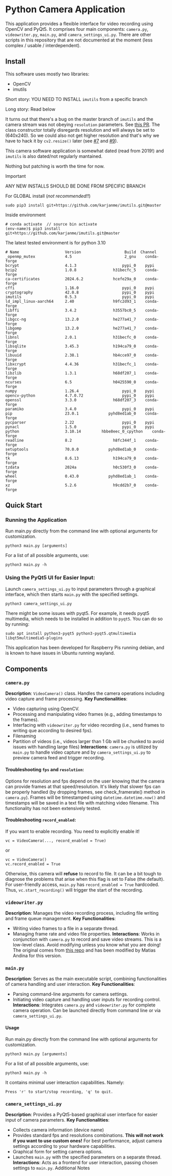# Python Camera Application

This application provides a flexible interface for video recording using OpenCV and PyQt5. 
It comprises four main components: `camera.py`, `videowriter.py`, `main.py`, and `camera_settings_ui.py`. 
There are other scripts in this repository that are not documented at the moment (less complex / usable / interdependent).

## Install

This software uses mostly two libraries:

* OpenCV
* imutils

Short story: YOU NEED TO INSTALL `imutils` from a specific branch

Long story: Read below

It turns out that there's a bug on the master branch of `imutils` and the camera stream was not obeying `resolution` parameters. See [this PR](https://github.com/PyImageSearch/imutils/pull/177). The class constructor totally disregards resolution and will always be set to (640x240). So we could also not get higher resolution and that's why we have to hack it by `cv2.resize()` later (see [#7](https://github.com/matiasandina/python_camera/issues/7]) and [#9](https://github.com/matiasandina/python_camera/issues/9)). 

This camera software application is somewhat dated (read from 2019!) and `imutils` is also dated/not regularly mantained. 

Nothing but patching is worth the time for now.

> [!IMPORTANT]  
> ANY NEW INSTALLS SHOULD BE DONE FROM SPECIFIC BRANCH

For GLOBAL install (*not recommended!!*)

```
sudo pip3 install git+https://github.com/karjanme/imutils.git@master
```
Inside environment

```
# conda activate  // source bin activate
(env-name)$ pip3 install git+https://github.com/karjanme/imutils.git@master
```

The latest tested environment is for python 3.10

```
# Name                    Version                   Build  Channel
_openmp_mutex             4.5                       2_gnu    conda-forge
bcrypt                    4.1.3                    pypi_0    pypi
bzip2                     1.0.8                h31becfc_5    conda-forge
ca-certificates           2024.6.2             hcefe29a_0    conda-forge
cffi                      1.16.0                   pypi_0    pypi
cryptography              42.0.8                   pypi_0    pypi
imutils                   0.5.3                    pypi_0    pypi
ld_impl_linux-aarch64     2.40                 h9fc2d93_1    conda-forge
libffi                    3.4.2                h3557bc0_5    conda-forge
libgcc-ng                 13.2.0               he277a41_7    conda-forge
libgomp                   13.2.0               he277a41_7    conda-forge
libnsl                    2.0.1                h31becfc_0    conda-forge
libsqlite                 3.45.3               h194ca79_0    conda-forge
libuuid                   2.38.1               hb4cce97_0    conda-forge
libxcrypt                 4.4.36               h31becfc_1    conda-forge
libzlib                   1.3.1                h68df207_1    conda-forge
ncurses                   6.5                  h0425590_0    conda-forge
numpy                     1.26.4                   pypi_0    pypi
opencv-python             4.7.0.72                 pypi_0    pypi
openssl                   3.3.0                h68df207_3    conda-forge
paramiko                  3.4.0                    pypi_0    pypi
pip                       23.0.1             pyhd8ed1ab_0    conda-forge
pycparser                 2.22                     pypi_0    pypi
pynacl                    1.5.0                    pypi_0    pypi
python                    3.10.14         hbbe8eec_0_cpython    conda-forge
readline                  8.2                  h8fc344f_1    conda-forge
setuptools                70.0.0             pyhd8ed1ab_0    conda-forge
tk                        8.6.13               h194ca79_0    conda-forge
tzdata                    2024a                h0c530f3_0    conda-forge
wheel                     0.43.0             pyhd8ed1ab_1    conda-forge
xz                        5.2.6                h9cdd2b7_0    conda-forge

```



## Quick Start
### Running the Application
Run main.py directly from the command line with optional arguments for customization.

```
python3 main.py [arguments]
```

For a list of all possible arguments, use:

```
python3 main.py -h
```

### Using the PyQt5 UI for Easier Input:
Launch `camera_settings_ui.py` to input parameters through a graphical interface, which then starts `main.py` with the specified settings.

```
python3 camera_settings_ui.py
```

There might be some issues with pyqt5. For example, it needs pyqt5 multimedia, which needs to be installed in addition to `pyqt5`.
You can do so by running:

```
sudo apt install python3-pyqt5 python3-pyqt5.qtmultimedia libqt5multimedia5-plugins
```

This application has been developed for Raspberry Pis running debian, and is known to have issues in Ubuntu running wayland. 

## Components

### `camera.py`

**Description**: `VideoCamera()` class. Handles the camera operations including video capture and frame processing.
**Key Functionalities**: 
* Video capturing using OpenCV.
* Processing and manipulating video frames (e.g., adding timestamps to the frames). 
* Interfacing with `videowriter.py` for video recording (i.e., send frames to writing que according to desired fps).
* Filenaming
* Partition of videos (i.e., videos larger than 1 Gb will be chunked to avoid issues with handling large files)
**Interactions**:
`camera.py` is utilized by `main.py` to handle video capture and by `camera_settings_ui.py` to preview camera feed and trigger recording.

#### Troubleshooting `fps` and `resolution`:

Options for resolution and fps depend on the user knowing that the camera can provide frames at that speed/resolution. 
It's likely that slower fps can be properly handled (by dropping frames, see check_framerate() method in `camera.py`).
Frames will be timestamped using `datetime.datetime.now()` and timestamps will be saved in a text file with matching video filename.
This functionality has not been extensively tested.

#### Troubleshooting `record_enabled`:

If you want to enable recording. You need to explicitly enable it!

```
vc = VideoCamera(..., record_enabled = True)
```
or
```
vc = VideoCamera()
vc.record_enabled = True
```

Otherwise, this camera will **refuse** to record to file. It can be a bit tough to diagnose the problems that arise when this flag is set to False (the default). 
For user-friendly access, `main.py` has `record_enabled = True` hardcoded. Thus, `vc.start_recording()` will trigger the start of the recording.

### `videowriter.py`
**Description**: Manages the video recording process, including file writing and frame queue management.
**Key Functionalities**:
* Writing video frames to a file in a separate thread.
* Managing frame rate and video file properties.
**Interactions**:
Works in conjunction with `camera.py` to record and save video streams. This is a low-level class. 
Avoid modifying unless you know what you are doing!
The original comes from [this repo](https://github.com/ulrichstern/SkinnerTrax/blob/master/rt-trx/rt-trx.py) and has been modified by Matias Andina for this version.

### `main.py`
**Description**: Serves as the main executable script, combining functionalities of camera handling and user interaction.
**Key Functionalities**:
* Parsing command-line arguments for camera settings.
* Initiating video capture and handling user inputs for recording control.
**Interactions**:
Integrates `camera.py` and `videowriter.py` for complete camera operation.
Can be launched directly from command line or via `camera_settings_ui.py`.

#### Usage

Run main.py directly from the command line with optional arguments for customization.

```
python3 main.py [arguments]
```

For a list of all possible arguments, use:

```
python3 main.py -h
```


It contains minimal user interaction capabilities. Namely:

```
Press 'r' to start/stop recording, 'q' to quit.
```

### `camera_settings_ui.py`
**Description**: Provides a PyQt5-based graphical user interface for easier input of camera parameters.
**Key Functionalities**:
* Collects camera information (device name)
* Provides standard fps and resolutions combinations. **This will not work if you want to use custom ones!** For best performance, adjust camera settings according to your hardware capabilities.
* Graphical form for setting camera options.
* Launches `main.py` with the specified parameters on a separate thread.
**Interactions**:
Acts as a frontend for user interaction, passing chosen settings to `main.py`.
Additional Notes
